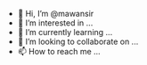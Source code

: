 - 👋 Hi, I’m @mawansir
- 👀 I’m interested in ...
- 🌱 I’m currently learning ...
- 💞️ I’m looking to collaborate on ...
- 📫 How to reach me ...

<!---
rimmu/bongtech is a ✨ special ✨ repository because its `README.md` (this file) appears on your GitHub profile.
You can click the Preview link to take a look at your changes.
--->
